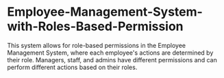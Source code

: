 # Employee-Management-System-with-Roles-Based-Permission
This system allows for role-based permissions in the Employee Management System, where each employee's actions are determined by their role. Managers, staff, and admins have different permissions and can perform different actions based on their roles.
